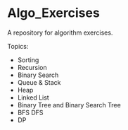 # Algo_Exercises
A repository for algorithm exercises.

Topics:
- Sorting
- Recursion
- Binary Search
- Queue & Stack
- Heap
- Linked List
- Binary Tree and Binary Search Tree
- BFS DFS
- DP


